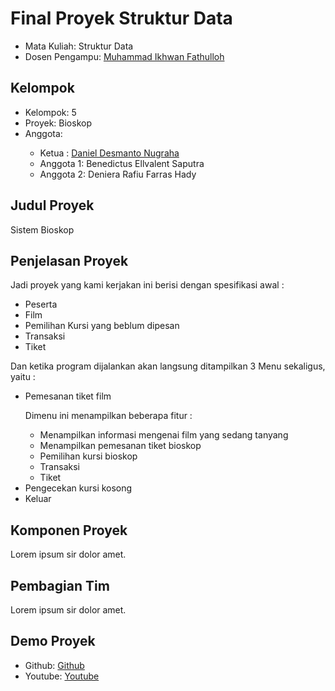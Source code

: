 # Final Proyek Struktur Data
<ul>
  <li>Mata Kuliah: Struktur Data</li>
  <li>Dosen Pengampu: <a href="https://github.com/Muhammad-Ikhwan-Fathulloh">Muhammad Ikhwan Fathulloh</a></li>
</ul>

## Kelompok
<ul>
  <li>Kelompok: 5</li>
  <li>Proyek: Bioskop</li>
  <li>Anggota:</li>
  <ul>
    <li>Ketua    : <a href="https://github.com/danzwel">Daniel Desmanto Nugraha</a></li>
    <li>Anggota 1: Benedictus Ellvalent Saputra</a></li>
    <li>Anggota 2: Deniera Rafiu Farras Hady</a></li>
  </ul>
</ul>

## Judul Proyek
<p>Sistem Bioskop</p>

## Penjelasan Proyek
<p>Jadi proyek yang kami kerjakan ini berisi dengan spesifikasi awal : </p>
<ul>
  <li>Peserta</li>
  <li>Film</li>
  <li>Pemilihan Kursi yang beblum dipesan</li>
  <li>Transaksi</li>
  <li>Tiket</li>
</ul>

<p>Dan ketika program dijalankan akan langsung ditampilkan 3 Menu sekaligus, yaitu :</p>
<ul>
  <li>Pemesanan tiket film</li>
  <p>Dimenu ini menampilkan beberapa fitur : </p>
  <ul>
    <li>Menampilkan informasi mengenai film yang sedang tanyang</li>
    <li>Menampilkan pemesanan tiket bioskop</li>
    <li>Pemilihan kursi bioskop</li>
    <li>Transaksi</li>
    <li>Tiket</li>
  </ul>
  <li>Pengecekan kursi kosong</li>
  <li>Keluar</li>
</ul>

## Komponen Proyek
<p>Lorem ipsum sir dolor amet.</p>

## Pembagian Tim
<p>Lorem ipsum sir dolor amet.</p>

## Demo Proyek
<ul>
  <li>Github: <a href="https://github.com/danzwel/FinalProyekSturkturData-Bioskop-/tree/main/src/strukturdata_bioskop">Github</a></li>
  <li>Youtube: <a href="">Youtube</a></li>
</ul>
